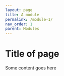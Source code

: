 ```yaml
---
layout: page
title: A module
permalink: /module-1/
nav_order: 1
parent: Modules
---
```


# Title of page

Some content goes here